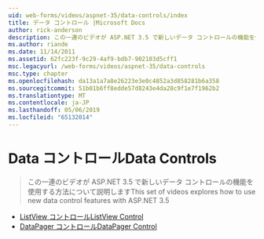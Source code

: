 ```yaml
---
uid: web-forms/videos/aspnet-35/data-controls/index
title: データ コントロール |Microsoft Docs
author: rick-anderson
description: この一連のビデオが ASP.NET 3.5 で新しいデータ コントロールの機能を使用する方法について説明します
ms.author: riande
ms.date: 11/14/2011
ms.assetid: 62fc223f-9c29-4af9-bdb7-902103d5cff1
msc.legacyurl: /web-forms/videos/aspnet-35/data-controls
msc.type: chapter
ms.openlocfilehash: da13a1a7a8e26223e3e0c4852a3d858281b6a358
ms.sourcegitcommit: 51b01b6ff8edde57d8243e4da28c9f1e7f1962b2
ms.translationtype: MT
ms.contentlocale: ja-JP
ms.lasthandoff: 05/06/2019
ms.locfileid: "65132014"
---
```

# <a name="data-controls"></a><span data-ttu-id="e6087-103">Data コントロール</span><span class="sxs-lookup"><span data-stu-id="e6087-103">Data Controls</span></span>

> <span data-ttu-id="e6087-104">この一連のビデオが ASP.NET 3.5 で新しいデータ コントロールの機能を使用する方法について説明します</span><span class="sxs-lookup"><span data-stu-id="e6087-104">This set of videos explores how to use new data control features with ASP.NET 3.5</span></span>

- [<span data-ttu-id="e6087-105">ListView コントロール</span><span class="sxs-lookup"><span data-stu-id="e6087-105">ListView Control</span></span>](the-listview-control.md)
- [<span data-ttu-id="e6087-106">DataPager コントロール</span><span class="sxs-lookup"><span data-stu-id="e6087-106">DataPager Control</span></span>](the-datapager-control.md)
